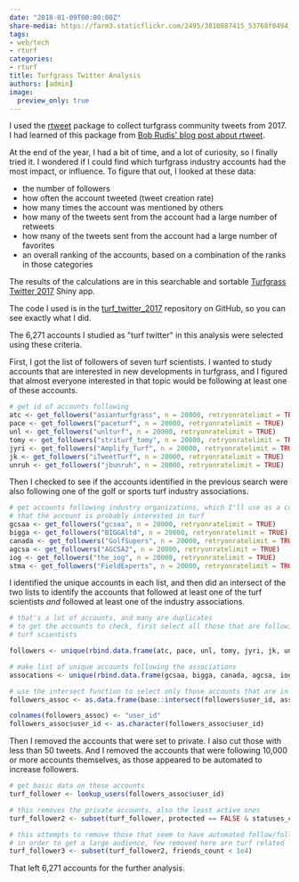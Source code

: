 ```yaml
---
date: "2018-01-09T00:00:00Z"
share-media: https://farm3.staticflickr.com/2495/3810887415_53768f0494_b_d.jpg
tags:
- web/tech
- rturf
categories:
- rturf
title: Turfgrass Twitter Analysis
authors: [admin]
image:
  preview_only: true
---
```


I used the [rtweet](https://cran.r-project.org/web/packages/rtweet/index.html) package to collect turfgrass community tweets from 2017. I had learned of this package from [Bob Rudis' blog post about rtweet](https://rud.is/b/2017/10/22/a-call-to-tweets-blog-posts/).

At the end of the year, I had a bit of time, and a lot of curiosity, so I finally tried it. I wondered if I could find which turfgrass industry accounts had the most impact, or influence. To figure that out, I looked at these data:

* the number of followers
* how often the account tweeted (tweet creation rate)
* how many times the account was mentioned by others
* how many of the tweets sent from the account had a large number of retweets
* how many of the tweets sent from the account had a large number of favorites
* an overall ranking of the accounts, based on a combination of the ranks in those categories

The results of the calculations are in this searchable and sortable [Turfgrass Twitter 2017](https://asianturfgrass.shinyapps.io/turf_twitter/) Shiny app.

The code I used is in the [turf_twitter_2017](https://micahwoods.github.io/turf_twitter_2017/) repository on GitHub, so you can see exactly what I did.

The 6,271 accounts I studied as "turf twitter" in this analysis were selected using these criteria.

First, I got the list of followers of seven turf scientists. I wanted to study accounts that are interested in new developments in turfgrass, and I figured that almost everyone interested in that topic would be following at least one of these accounts.

```r
# get id of accounts following 
atc <- get_followers("asianturfgrass", n = 20000, retryonratelimit = TRUE)
pace <- get_followers("paceturf", n = 20000, retryonratelimit = TRUE)
unl <- get_followers("unlturf", n = 20000, retryonratelimit = TRUE)
tomy <- get_followers("striturf_tomy", n = 20000, retryonratelimit = TRUE)
jyri <- get_followers("Amplify_Turf", n = 20000, retryonratelimit = TRUE)
jk <- get_followers("iTweetTurf", n = 20000, retryonratelimit = TRUE)
unruh <- get_followers("jbunruh", n = 20000, retryonratelimit = TRUE)
```

Then I checked to see if the accounts identified in the previous search were also following one of the golf or sports turf industry associations. 

```r
# get accounts following industry organizations, which I'll use as a confirmation
# that the account is probably interested in turf
gcsaa <- get_followers("gcsaa", n = 20000, retryonratelimit = TRUE)
bigga <- get_followers("BIGGAltd", n = 20000, retryonratelimit = TRUE)
canada <- get_followers("GolfSupers", n = 20000, retryonratelimit = TRUE)
agcsa <- get_followers("AGCSA2", n = 20000, retryonratelimit = TRUE)
iog <- get_followers("the_iog", n = 20000, retryonratelimit = TRUE)
stma <- get_followers("FieldExperts", n = 20000, retryonratelimit = TRUE)
```
I identified the unique accounts in each list, and then did an intersect of the two lists to identify the accounts that followed at least one of the turf scientists *and* followed at least one of the industry associations.

```r
# that's a lot of accounts, and many are duplicates
# to get the accounts to check, first select all those that are following one of the
# turf scientists

followers <- unique(rbind.data.frame(atc, pace, unl, tomy, jyri, jk, unruh))

# make list of unique accounts following the associations
assocations <- unique(rbind.data.frame(gcsaa, bigga, canada, agcsa, iog, stma))

# use the intersect function to select only those accounts that are in both follow lists
followers_assoc <- as.data.frame(base::intersect(followers$user_id, assocations$user_id))

colnames(followers_assoc) <- "user_id"
followers_assoc$user_id <- as.character(followers_assoc$user_id)
```

Then I removed the accounts that were set to private. I also cut those with less than 50 tweets. And I removed the accounts that were following 10,000 or more accounts themselves, as those appeared to be automated to increase followers.

```r
# get basic data on these accounts
turf_follower <- lookup_users(followers_assoc$user_id)

# this removes the private accounts, also the least active ones
turf_follower2 <- subset(turf_follower, protected == FALSE & statuses_count >= 50)

# this attempts to remove those that seem to have automated follow/follower system
# in order to get a large audience, few removed here are turf related
turf_follower3 <- subset(turf_follower2, friends_count < 1e4)
```

That left 6,271 accounts for the further analysis.
